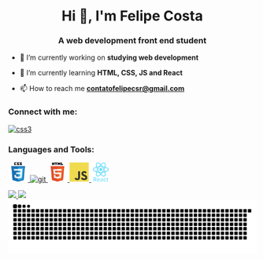 <h1 align="center">Hi 👋, I'm Felipe Costa</h1>
 
<h3 align="center">A web development front end student</h3>

- 🔭 I’m currently working on **studying web development**

- 🌱 I’m currently learning **HTML, CSS, JS and React**

- 📫 How to reach me **contatofelipecsr@gmail.com**

<h3 align="left">Connect with me:</h3>
<p align="left">
<p align="left">
<a href=https://www.linkedin.com/in/felipe-costa-b3605b20b/" target="blank"><img src="https://pngimg.com/uploads/linkedIn/linkedIn_PNG38.png" alt="css3" width="40" height="40"/> </a></a>
</p>

<h3 align="left">Languages and Tools:</h3>
<p align="left"> <a href="https://www.w3schools.com/css/" target="_blank"> <img src="https://raw.githubusercontent.com/devicons/devicon/master/icons/css3/css3-original-wordmark.svg" alt="css3" width="40" height="40"/> </a> <a href="https://git-scm.com/" target="_blank"> <img src="https://www.vectorlogo.zone/logos/git-scm/git-scm-icon.svg" alt="git" width="40" height="40"/> </a> <a href="https://www.w3.org/html/" target="_blank"> <img src="https://raw.githubusercontent.com/devicons/devicon/master/icons/html5/html5-original-wordmark.svg" alt="html5" width="40" height="40"/> </a> <a href="https://developer.mozilla.org/en-US/docs/Web/JavaScript" target="_blank"> <img src="https://raw.githubusercontent.com/devicons/devicon/master/icons/javascript/javascript-original.svg" alt="javascript" width="40" height="40"/> </a> <a href="https://reactjs.org/" target="_blank"> <img src="https://raw.githubusercontent.com/devicons/devicon/master/icons/react/react-original-wordmark.svg" alt="react" width="40" height="40"/> </a> </p>

<div>
  <a href="https://github.com/felipecostas">
  <img height="130em" src="https://github-readme-stats.vercel.app/api?username=felipecostas&show_icons=true&theme=bear&include_all_commits=true&count_private=true"/>
  <img height="130em" src="https://github-readme-stats.vercel.app/api/top-langs/?username=felipecostas&layout=compact&langs_count=5&theme=bear"/> 
</div
                                                                                                                                                
![Snake animation](https://github.com/felipecostas/felipecostas/blob/output/github-contribution-grid-snake.svg)

